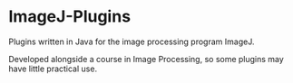 # ImageJ-Plugins
Plugins written in Java for the image processing program ImageJ.

Developed alongside a course in Image Processing, so some plugins may have little practical use.
